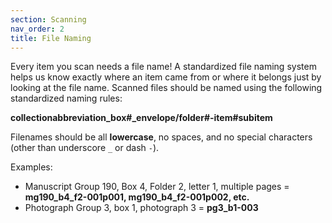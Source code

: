 ```yaml
---
section: Scanning
nav_order: 2
title: File Naming
---
```


Every item you scan needs a file name!
A standardized file naming system helps us know exactly where an item came from or where it belongs just by looking at the file name.
Scanned files should be named using the following standardized naming rules:

**collectionabbreviation_box#_envelope/folder#-item#subitem**

Filenames should be all **lowercase**, no spaces, and no special characters (other than underscore `_` or dash `-`).

Examples:

- Manuscript Group 190, Box 4, Folder 2, letter 1, multiple pages = **mg190_b4_f2-001p001, mg190_b4_f2-001p002, etc.**
- Photograph Group 3, box 1, photograph 3 = **pg3_b1-003**
